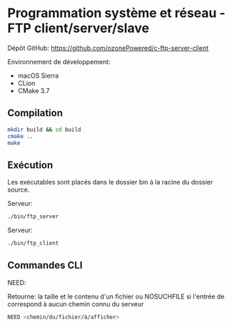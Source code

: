 # Programmation système et réseau - FTP client/server/slave

Dépôt GitHub: https://github.com/ozonePowered/c-ftp-server-client

Environnement de développement:
- macOS Sierra
- CLion
- CMake 3.7

## Compilation


```bash
mkdir build && cd build
cmake ..
make
```

## Exécution

Les exécutables sont placés dans le dossier bin à la racine du dossier source.

Serveur:
```bash
./bin/ftp_server
```

Serveur:
```bash
./bin/ftp_client
```

## Commandes CLI

NEED: 

Retourne: la taille et le contenu d'un fichier ou NOSUCHFILE si l'entrée de correspond à aucun chemin connu du serveur
```bash
NEED <chemin/du/fichier/à/afficher>
```
 